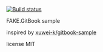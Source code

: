 [![Build status](https://ci.appveyor.com/api/projects/status/okdb9vpbxvafi8y7/branch/master?svg=true)](https://ci.appveyor.com/project/pocketberserker/fake-gitbook-sample/branch/master)

FAKE.GitBook sample

inspired by [xuwei-k/gitbook-sample](https://github.com/xuwei-k/gitbook-sample)

license MIT

